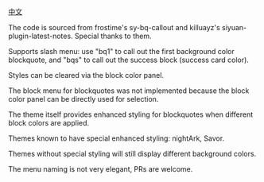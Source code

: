 [中文](./README.md)

The code is sourced from frostime's sy-bq-callout and killuayz's siyuan-plugin-latest-notes. Special thanks to them.

Supports slash menu: use "bq1" to call out the first background color blockquote, and "bqs" to call out the success block (success card color).

Styles can be cleared via the block color panel.

The block menu for blockquotes was not implemented because the block color panel can be directly used for selection.

The theme itself provides enhanced styling for blockquotes when different block colors are applied.

Themes known to have special enhanced styling: nightArk, Savor.

Themes without special styling will still display different background colors.

The menu naming is not very elegant, PRs are welcome.